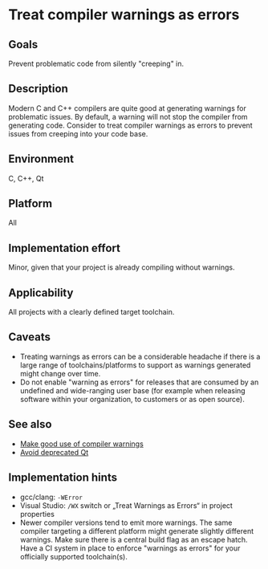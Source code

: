 # Treat compiler warnings as errors

## Goals

Prevent problematic code from silently "creeping" in.

## Description

Modern C and C++ compilers are quite good at generating warnings for problematic issues. By default, a warning will not stop the compiler from generating code. Consider to treat compiler warnings as errors to prevent issues from creeping into your code base.

## Environment

C, C++, Qt

## Platform

All

## Implementation effort

Minor, given that your project is already compiling without warnings.

## Applicability

All projects with a clearly defined target toolchain.

## Caveats

* Treating warnings as errors can be a considerable headache if there is a large range of toolchains/platforms to support as warnings generated might change over time.
* Do not enable "warning as errors" for releases that are consumed by an undefined and wide-ranging user base (for example when releasing software within your organization, to customers or as open source).

## See also

* [Make good use of compiler warnings](https://toolbox.basyskom.com/7)
* [Avoid deprecated Qt](https://toolbox.basyskom.com/1)

## Implementation hints

* gcc/clang: `-WError`
* Visual Studio:  `/WX` switch or „Treat Warnings as Errors“ in project properties
* Newer compiler versions tend to emit more warnings. The same compiler targeting a different platform might generate slightly different warnings. Make sure  there is a central build flag as an escape hatch. Have a CI system in place to enforce "warnings as errors" for your officially supported toolchain(s).

